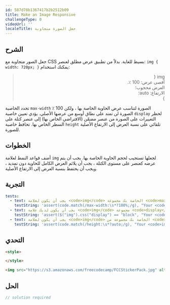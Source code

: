 ```yaml
---
id: 587d78b1367417b2b2512b09
title: Make an Image Responsive
challengeType: 0
videoUrl: ''
localeTitle: جعل الصورة متجاوبة
---
```


## الشرح
<section id="description"> جعل الصور متجاوبة مع CSS بسيط للغاية. بدلاً من تطبيق عرض مطلق لعنصر: <code>img { width: 720px; }</code> يمكنك استخدام: <blockquote style=";text-align:right;direction:rtl"> img { <br> أقصى عرض: 100 ٪. <br> العرض محجوب؛ <br> الارتفاع: auto؛ <br> } </blockquote> تحدد الخاصية <code>max-width</code> ٪ 100 الصورة لتناسب عرض الحاوية الخاصة بها ، ولكن الصورة لن تمتد على نطاق أوسع من عرضها الأصلي. يؤدي تعيين خاصية <code>display</code> لحظر التغييرات على الصورة من عنصر مضمّن (الافتراضي الخاص بها) إلى عنصر كتلة على السطر الخاص بها. تحافظ خاصية <code>height</code> تلقائي على نسبة العرض إلى الارتفاع الأصلية للصورة. </section>

## الخطوات
<section id="instructions"> أضف قواعد النمط لعلامة <code>img</code> لجعلها تستجيب لحجم الحاوية الخاصة بها. يجب أن يتم عرضه كعنصر على مستوى الكتلة ، يجب أن يلائم العرض الكامل للحاوية دون تمديد ، ويجب أن يحتفظ بنسبة العرض إلى الارتفاع الأصلية. </section>

## التجربة
<section id='tests'>

```yml
tests:
  - text: يجب أن يكون لعلامة <code>img</code> الخاصة بك مجموعة <code>max-width</code> لتصل إلى 100٪.
    testString: 'assert(code.match(/max-width:\s*?100%;/g), "Your <code>img</code> tag should have a <code>max-width</code> set to 100%.");'
  - text: يجب أن يكون لديك علامة <code>img</code> مجموعة <code>display</code> للحظر.
    testString: 'assert($("img").css("display") == "block", "Your <code>img</code> tag should have a <code>display</code> set to block.");'
  - text: يجب أن يكون لعلامة <code>img</code> الخاصة بك مجموعة من <code>height</code> إلى تلقائي.
    testString: 'assert(code.match(/height:\s*?auto;/g), "Your <code>img</code> tag should have a <code>height</code> set to auto.");'

```

</section>

## التحدي
<section id='challengeSeed'>

<div id='html-seed'>

```html
<style>

</style>

<img src="https://s3.amazonaws.com/freecodecamp/FCCStickerPack.jpg" alt="freeCodeCamp stickers set">

```

</div>



</section>

## الحل
<section id='solution'>

```js
// solution required
```
</section>
